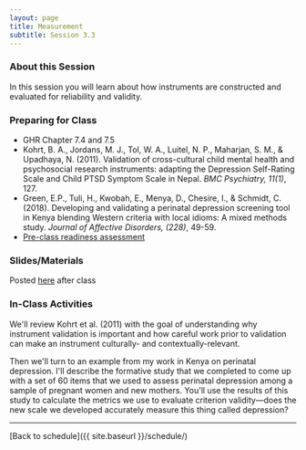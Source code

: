 ```yaml
---
layout: page
title: Measurement
subtitle: Session 3.3
---
```


### About this Session

In this session you will learn about how instruments are constructed and evaluated for reliability and validity. 

### Preparing for Class

* GHR Chapter 7.4 and 7.5
* Kohrt, B. A., Jordans, M. J., Tol, W. A., Luitel, N. P., Maharjan, S. M., & Upadhaya, N. (2011). Validation of cross-cultural child mental health and psychosocial research instruments: adapting the Depression Self-Rating Scale and Child PTSD Symptom Scale in Nepal. *BMC Psychiatry, 11(1)*, 127.
* Green, E.P., Tuli, H., Kwobah, E., Menya, D., Chesire, I., & Schmidt, C. (2018). Developing and validating a perinatal depression screening tool in Kenya blending Western criteria with local idioms: A mixed methods study. *Journal of Affective Disorders, (228)*, 49-59. 
* [Pre-class readiness assessment](https://docs.google.com/spreadsheets/d/1FkE2xrVPej8o07Kgd9mNEK0vovv8EzJfVoAjUOO_gy0/edit?usp=sharing)

### Slides/Materials

Posted [here](https://drive.google.com/drive/folders/0Bxn_jkXZ1lxuVklQakF4MjZGSDQ?usp=sharing) after class

### In-Class Activities

We'll review Kohrt et al. (2011) with the goal of understanding why instrument validation is important and how careful work prior to validation can make an instrument culturally- and contextually-relevant.

Then we'll turn to an example from my work in Kenya on perinatal depression. I'll describe the formative study that we completed to come up with a set of 60 items that we used to assess perinatal depression among a sample of pregnant women and new mothers. You'll use the results of this study to calculate the metrics we use to evaluate criterion validity—does the new scale we developed accurately measure this thing called depression?

* * *

[Back to schedule]({{ site.baseurl }}/schedule/)